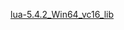 [lua-5.4.2_Win64_vc16_lib](https://sourceforge.net/projects/luabinaries/files/5.4.2/Windows%20Libraries/Static/)